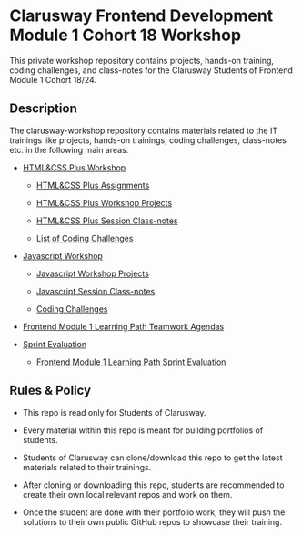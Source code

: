 # Clarusway Frontend Development Module 1 Cohort 18 Workshop

This private workshop repository contains projects, hands-on training, coding challenges, and class-notes for the Clarusway Students of Frontend Module 1 Cohort 18/24.

## Description

The clarusway-workshop repository contains materials related to the IT trainings like projects, hands-on trainings, coding challenges, class-notes etc. in the following main areas.

- [HTML&CSS Plus Workshop](./html-css/README.md)

  - [HTML&CSS Plus Assignments](./html-css/assigments/README.md)

  - [HTML&CSS Plus Workshop Projects](./html-css/projects/README.md)

  - [HTML&CSS Plus Session Class-notes](./html-css/class-notes/README.md)

  - [List of Coding Challenges](./html-css/coding-challenges/README.md)

- [Javascript Workshop](./javascript/README.md)

  - [Javascript Workshop Projects](./javascript/Projects/README.md)

  - [Javascript Session Class-notes](./javascript/class-notes/README.md)

  - [Coding Challenges](./javascript/coding-challenges/README.md)

- [Frontend Module 1 Learning Path Teamwork Agendas](./teamwork-agendas/README.md)

- [Sprint Evaluation](./sprint-evaluation/README.md)

  - [Frontend Module 1 Learning Path Sprint Evaluation](./sprint-evaluation/README.md)

## Rules & Policy

- This repo is read only for Students of Clarusway.

- Every material within this repo is meant for building portfolios of students.

- Students of Clarusway can clone/download this repo to get the latest materials related to their trainings.

- After cloning or downloading this repo, students are recommended to create their own local relevant repos and work on them.

- Once the student are done with their portfolio work, they will push the solutions to their own public GitHub repos to showcase their training.
